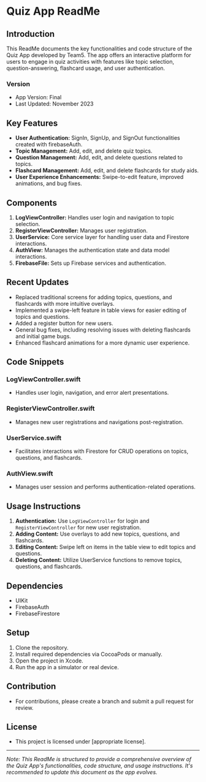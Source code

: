 
# Quiz App ReadMe

## Introduction
This ReadMe documents the key functionalities and code structure of the Quiz App developed by Team5. The app offers an interactive platform for users to engage in quiz activities with features like topic selection, question-answering, flashcard usage, and user authentication.

### Version
- App Version: Final
- Last Updated: November 2023

## Key Features
- **User Authentication:** SignIn, SignUp, and SignOut functionalities created with firebaseAuth.
- **Topic Management:** Add, edit, and delete quiz topics.
- **Question Management:** Add, edit, and delete questions related to topics.
- **Flashcard Management:** Add, edit, and delete flashcards for study aids.
- **User Experience Enhancements:** Swipe-to-edit feature, improved animations, and bug fixes.

## Components
1. **LogViewController:** Handles user login and navigation to topic selection.
2. **RegisterViewController:** Manages user registration.
3. **UserService:** Core service layer for handling user data and Firestore interactions.
4. **AuthView:** Manages the authentication state and data model interactions.
5. **FirebaseFile:** Sets up Firebase services and authentication.

## Recent Updates
- Replaced traditional screens for adding topics, questions, and flashcards with more intuitive overlays.
- Implemented a swipe-left feature in table views for easier editing of topics and questions.
- Added a register button for new users.
- General bug fixes, including resolving issues with deleting flashcards and initial game bugs.
- Enhanced flashcard animations for a more dynamic user experience.

## Code Snippets
### LogViewController.swift
- Handles user login, navigation, and error alert presentations.

### RegisterViewController.swift
- Manages new user registrations and navigations post-registration.

### UserService.swift
- Facilitates interactions with Firestore for CRUD operations on topics, questions, and flashcards.

### AuthView.swift
- Manages user session and performs authentication-related operations.

## Usage Instructions
1. **Authentication:** Use `LogViewController` for login and `RegisterViewController` for new user registration.
2. **Adding Content:** Use overlays to add new topics, questions, and flashcards.
3. **Editing Content:** Swipe left on items in the table view to edit topics and questions.
4. **Deleting Content:** Utilize UserService functions to remove topics, questions, and flashcards.

## Dependencies
- UIKit
- FirebaseAuth
- FirebaseFirestore

## Setup
1. Clone the repository.
2. Install required dependencies via CocoaPods or manually.
3. Open the project in Xcode.
4. Run the app in a simulator or real device.

## Contribution
- For contributions, please create a branch and submit a pull request for review.

## License
- This project is licensed under [appropriate license].

---

*Note: This ReadMe is structured to provide a comprehensive overview of the Quiz App's functionalities, code structure, and usage instructions. It's recommended to update this document as the app evolves.*

